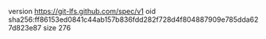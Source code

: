 version https://git-lfs.github.com/spec/v1
oid sha256:ff86153ed0841c44ab157b836fdd282f728d4f804887909e785dda627d823e87
size 276
